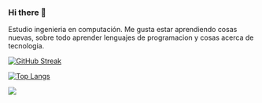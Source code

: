### Hi there 👋

Estudio ingenieria en computación.
Me gusta estar aprendiendo cosas nuevas, sobre todo aprender lenguajes de programacion y cosas acerca de tecnologia.

[![GitHub Streak](https://github-readme-streak-stats.herokuapp.com/?user=javrr-ui)](https://git.io/streak-stats)

[![Top Langs](https://github-readme-stats.vercel.app/api/top-langs/?username=javrr-ui&layout=compact)](https://github.com/anuraghazra/github-readme-stats)

[![](https://github-readme-stats.vercel.app/api/wakatime?username=javrr_ui)](https://github.com/anuraghazra/github-readme-stats)

<!--
**javrr-ui/javrr-ui** is a ✨ _special_ ✨ repository because its `README.md` (this file) appears on your GitHub profile.

Here are some ideas to get you started:

- 🔭 I’m currently working on ...
- 🌱 I’m currently learning ...
- 👯 I’m looking to collaborate on ...
- 🤔 I’m looking for help with ...
- 💬 Ask me about ...
- 📫 How to reach me: ...
- 😄 Pronouns: ...
- ⚡ Fun fact: ...
-->
